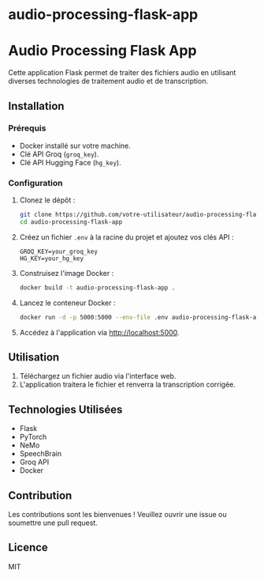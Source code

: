 # audio-processing-flask-app
 

# Audio Processing Flask App

Cette application Flask permet de traiter des fichiers audio en utilisant diverses technologies de traitement audio et de transcription.

## Installation

### Prérequis

- Docker installé sur votre machine.
- Clé API Groq (`groq_key`).
- Clé API Hugging Face (`hg_key`).

### Configuration

1. Clonez le dépôt :
    ```bash
    git clone https://github.com/votre-utilisateur/audio-processing-flask-app.git
    cd audio-processing-flask-app
    ```

2. Créez un fichier `.env` à la racine du projet et ajoutez vos clés API :
    ```env
    GROQ_KEY=your_groq_key
    HG_KEY=your_hg_key
    ```

3. Construisez l'image Docker :
    ```bash
    docker build -t audio-processing-flask-app .
    ```

4. Lancez le conteneur Docker :
    ```bash
    docker run -d -p 5000:5000 --env-file .env audio-processing-flask-app
    ```

5. Accédez à l'application via [http://localhost:5000](http://localhost:5000).

## Utilisation

1. Téléchargez un fichier audio via l'interface web.
2. L'application traitera le fichier et renverra la transcription corrigée.

## Technologies Utilisées

- Flask
- PyTorch
- NeMo
- SpeechBrain
- Groq API
- Docker

## Contribution

Les contributions sont les bienvenues ! Veuillez ouvrir une issue ou soumettre une pull request.

## Licence

MIT

